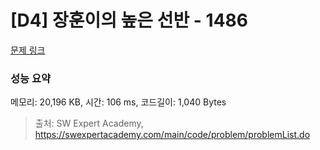 # [D4] 장훈이의 높은 선반 - 1486 

[문제 링크](https://swexpertacademy.com/main/code/problem/problemDetail.do?contestProbId=AV2b7Yf6ABcBBASw) 

### 성능 요약

메모리: 20,196 KB, 시간: 106 ms, 코드길이: 1,040 Bytes



> 출처: SW Expert Academy, https://swexpertacademy.com/main/code/problem/problemList.do